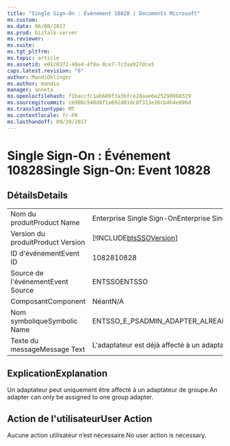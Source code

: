 ```yaml
---
title: "Single Sign-On : Événement 10828 | Documents Microsoft"
ms.custom: 
ms.date: 06/08/2017
ms.prod: biztalk-server
ms.reviewer: 
ms.suite: 
ms.tgt_pltfrm: 
ms.topic: article
ms.assetid: e01c0372-48e4-4f8a-8ce7-7c3aa927dce5
caps.latest.revision: "6"
author: MandiOhlinger
ms.author: mandia
manager: anneta
ms.openlocfilehash: f1baccfc1ab600f3a3bfce28aae6e25290088329
ms.sourcegitcommit: cb908c540d8f1a692d01dc8f313e16cb4b4e696d
ms.translationtype: MT
ms.contentlocale: fr-FR
ms.lasthandoff: 09/20/2017
---
```

# <a name="single-sign-on-event-10828"></a><span data-ttu-id="3a20d-102">Single Sign-On : Événement 10828</span><span class="sxs-lookup"><span data-stu-id="3a20d-102">Single Sign-On: Event 10828</span></span>
## <a name="details"></a><span data-ttu-id="3a20d-103">Détails</span><span class="sxs-lookup"><span data-stu-id="3a20d-103">Details</span></span>  
  
|||  
|-|-|  
|<span data-ttu-id="3a20d-104">Nom du produit</span><span class="sxs-lookup"><span data-stu-id="3a20d-104">Product Name</span></span>|<span data-ttu-id="3a20d-105">Enterprise Single Sign-On</span><span class="sxs-lookup"><span data-stu-id="3a20d-105">Enterprise Single Sign-On</span></span>|  
|<span data-ttu-id="3a20d-106">Version du produit</span><span class="sxs-lookup"><span data-stu-id="3a20d-106">Product Version</span></span>|[!INCLUDE[btsSSOVersion](../includes/btsssoversion-md.md)]|  
|<span data-ttu-id="3a20d-107">ID d'événement</span><span class="sxs-lookup"><span data-stu-id="3a20d-107">Event ID</span></span>|<span data-ttu-id="3a20d-108">10828</span><span class="sxs-lookup"><span data-stu-id="3a20d-108">10828</span></span>|  
|<span data-ttu-id="3a20d-109">Source de l'événement</span><span class="sxs-lookup"><span data-stu-id="3a20d-109">Event Source</span></span>|<span data-ttu-id="3a20d-110">ENTSSO</span><span class="sxs-lookup"><span data-stu-id="3a20d-110">ENTSSO</span></span>|  
|<span data-ttu-id="3a20d-111">Composant</span><span class="sxs-lookup"><span data-stu-id="3a20d-111">Component</span></span>|<span data-ttu-id="3a20d-112">Néant</span><span class="sxs-lookup"><span data-stu-id="3a20d-112">N/A</span></span>|  
|<span data-ttu-id="3a20d-113">Nom symbolique</span><span class="sxs-lookup"><span data-stu-id="3a20d-113">Symbolic Name</span></span>|<span data-ttu-id="3a20d-114">ENTSSO_E_PSADMIN_ADAPTER_ALREADY_ASSIGNED</span><span class="sxs-lookup"><span data-stu-id="3a20d-114">ENTSSO_E_PSADMIN_ADAPTER_ALREADY_ASSIGNED</span></span>|  
|<span data-ttu-id="3a20d-115">Texte du message</span><span class="sxs-lookup"><span data-stu-id="3a20d-115">Message Text</span></span>|<span data-ttu-id="3a20d-116">L'adaptateur est déjà affecté à un adaptateur de groupe.</span><span class="sxs-lookup"><span data-stu-id="3a20d-116">The adapter is already assigned to a group adapter.</span></span>|  
  
## <a name="explanation"></a><span data-ttu-id="3a20d-117">Explication</span><span class="sxs-lookup"><span data-stu-id="3a20d-117">Explanation</span></span>  
 <span data-ttu-id="3a20d-118">Un adaptateur peut uniquement être affecté à un adaptateur de groupe.</span><span class="sxs-lookup"><span data-stu-id="3a20d-118">An adapter can only be assigned to one group adapter.</span></span>  
  
## <a name="user-action"></a><span data-ttu-id="3a20d-119">Action de l'utilisateur</span><span class="sxs-lookup"><span data-stu-id="3a20d-119">User Action</span></span>  
 <span data-ttu-id="3a20d-120">Aucune action utilisateur n’est nécessaire.</span><span class="sxs-lookup"><span data-stu-id="3a20d-120">No user action is necessary.</span></span>